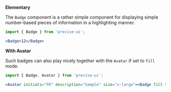 **Elementary**

The `Badge` component is a rather simple component for displaying simple number-based pieces of information in a highlighting manner.

```jsx
import { Badge } from 'precise-ui';

<Badge>12</Badge>
```

**With Avatar**

Such badges can also play nicely together with the `Avatar` if set to `fill` mode.

```jsx
import { Badge, Avatar } from 'precise-ui';

<Avatar initials="FR" description="Sample" size="x-large"><Badge fill theme={{ badgecolor: 'red' }}>1</Badge></Avatar>
```
